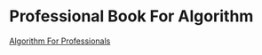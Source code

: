 # Professional Book For Algorithm

[Algorithm For Professionals](https://goalkicker.com/AlgorithmsBook/)